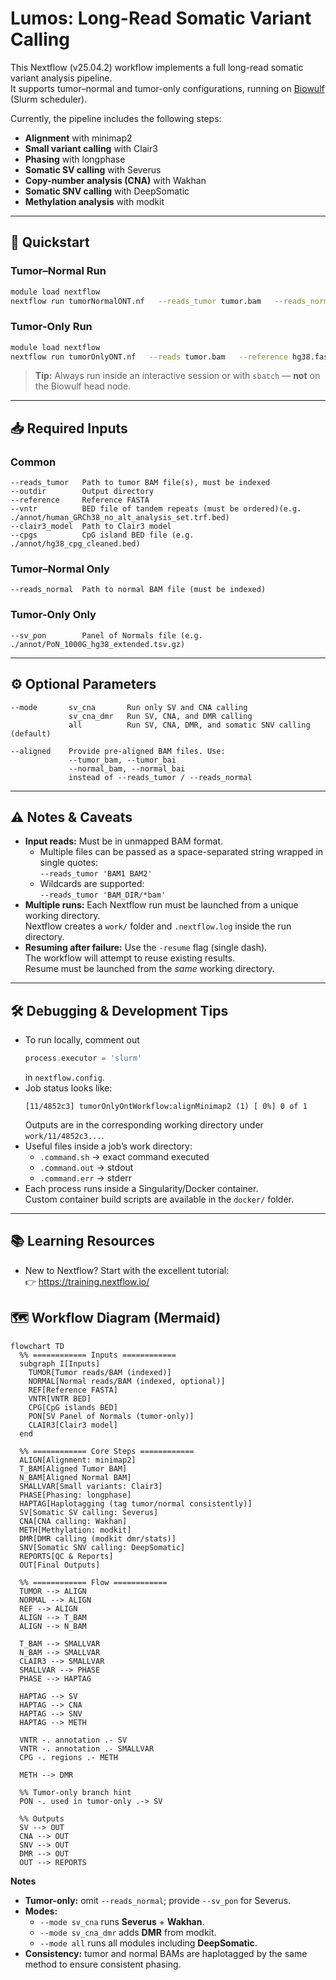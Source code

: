 # Lumos: Long-Read Somatic Variant Calling

This Nextflow (v25.04.2) workflow implements a full long-read somatic variant analysis pipeline.  
It supports tumor–normal and tumor-only configurations, running on [Biowulf](https://hpc.nih.gov/) (Slurm scheduler).  

Currently, the pipeline includes the following steps:

- **Alignment** with minimap2  
- **Small variant calling** with Clair3  
- **Phasing** with longphase  
- **Somatic SV calling** with Severus  
- **Copy-number analysis (CNA)** with Wakhan  
- **Somatic SNV calling** with DeepSomatic  
- **Methylation analysis** with modkit  

---

## 🚀 Quickstart

### Tumor–Normal Run

```bash
module load nextflow
nextflow run tumorNormalONT.nf   --reads_tumor tumor.bam   --reads_normal normal.bam   --reference hg38.fasta   --outdir results   --vntr vntr.bed   --clair3_model clair3_models/ont
```

### Tumor-Only Run

```bash
module load nextflow
nextflow run tumorOnlyONT.nf   --reads tumor.bam   --reference hg38.fasta   --outdir results   --vntr vntr.bed   --sv_pon PoN_1000G_hg38.tsv.gz   --clair3_model clair3_models/ont
```

> **Tip:** Always run inside an interactive session or with `sbatch` — **not** on the Biowulf head node.  

---

## 📥 Required Inputs

### Common

```
--reads_tumor   Path to tumor BAM file(s), must be indexed  
--outdir        Output directory  
--reference     Reference FASTA  
--vntr          BED file of tandem repeats (must be ordered)(e.g. ./annot/human_GRCh38_no_alt_analysis_set.trf.bed)
--clair3_model  Path to Clair3 model  
--cpgs          CpG island BED file (e.g. ./annot/hg38_cpg_cleaned.bed)
```

### Tumor–Normal Only

```
--reads_normal  Path to normal BAM file (must be indexed)
```

### Tumor-Only Only

```
--sv_pon        Panel of Normals file (e.g. ./annot/PoN_1000G_hg38_extended.tsv.gz)
```

---

## ⚙️ Optional Parameters

```
--mode       sv_cna       Run only SV and CNA calling  
             sv_cna_dmr   Run SV, CNA, and DMR calling  
             all          Run SV, CNA, DMR, and somatic SNV calling (default)

--aligned    Provide pre-aligned BAM files. Use:
             --tumor_bam, --tumor_bai
             --normal_bam, --normal_bai
             instead of --reads_tumor / --reads_normal
```

---

## ⚠️ Notes & Caveats

- **Input reads:** Must be in unmapped BAM format.  
  - Multiple files can be passed as a space-separated string wrapped in single quotes:  
    `--reads_tumor 'BAM1 BAM2'`  
  - Wildcards are supported:  
    `--reads_tumor 'BAM_DIR/*bam'`
- **Multiple runs:** Each Nextflow run must be launched from a unique working directory.  
  Nextflow creates a `work/` folder and `.nextflow.log` inside the run directory.
- **Resuming after failure:** Use the `-resume` flag (single dash).  
  The workflow will attempt to reuse existing results.  
  Resume must be launched from the *same* working directory.  

---

## 🛠️ Debugging & Development Tips

- To run locally, comment out  
  ```groovy
  process.executor = 'slurm'
  ```  
  in `nextflow.config`.
- Job status looks like:  
  ```
  [11/4852c3] tumorOnlyOntWorkflow:alignMinimap2 (1) [ 0%] 0 of 1
  ```
  Outputs are in the corresponding working directory under `work/11/4852c3...`.
- Useful files inside a job’s work directory:
  - `.command.sh` → exact command executed  
  - `.command.out` → stdout  
  - `.command.err` → stderr  
- Each process runs inside a Singularity/Docker container.  
  Custom container build scripts are available in the `docker/` folder.  

---

## 📚 Learning Resources

- New to Nextflow? Start with the excellent tutorial:  
  👉 https://training.nextflow.io/
  
## 🗺️ Workflow Diagram (Mermaid)

```mermaid
flowchart TD
  %% ============ Inputs ============
  subgraph I[Inputs]
    TUMOR[Tumor reads/BAM (indexed)]
    NORMAL[Normal reads/BAM (indexed, optional)]
    REF[Reference FASTA]
    VNTR[VNTR BED]
    CPG[CpG islands BED]
    PON[SV Panel of Normals (tumor-only)]
    CLAIR3[Clair3 model]
  end

  %% ============ Core Steps ============
  ALIGN[Alignment: minimap2]
  T_BAM[Aligned Tumor BAM]
  N_BAM[Aligned Normal BAM]
  SMALLVAR[Small variants: Clair3]
  PHASE[Phasing: longphase]
  HAPTAG[Haplotagging (tag tumor/normal consistently)]
  SV[Somatic SV calling: Severus]
  CNA[CNA calling: Wakhan]
  METH[Methylation: modkit]
  DMR[DMR calling (modkit dmr/stats)]
  SNV[Somatic SNV calling: DeepSomatic]
  REPORTS[QC & Reports]
  OUT[Final Outputs]

  %% ============ Flow ============
  TUMOR --> ALIGN
  NORMAL --> ALIGN
  REF --> ALIGN
  ALIGN --> T_BAM
  ALIGN --> N_BAM

  T_BAM --> SMALLVAR
  N_BAM --> SMALLVAR
  CLAIR3 --> SMALLVAR
  SMALLVAR --> PHASE
  PHASE --> HAPTAG

  HAPTAG --> SV
  HAPTAG --> CNA
  HAPTAG --> SNV
  HAPTAG --> METH

  VNTR -. annotation .- SV
  VNTR -. annotation .- SMALLVAR
  CPG -. regions .- METH

  METH --> DMR

  %% Tumor-only branch hint
  PON -. used in tumor-only .-> SV

  %% Outputs
  SV --> OUT
  CNA --> OUT
  SNV --> OUT
  DMR --> OUT
  OUT --> REPORTS
```

**Notes**
- **Tumor-only:** omit `--reads_normal`; provide `--sv_pon` for Severus.
- **Modes:** 
  - `--mode sv_cna` runs **Severus** + **Wakhan**.  
  - `--mode sv_cna_dmr` adds **DMR** from modkit.  
  - `--mode all` runs all modules including **DeepSomatic**.
- **Consistency:** tumor and normal BAMs are haplotagged by the same method to ensure consistent phasing.